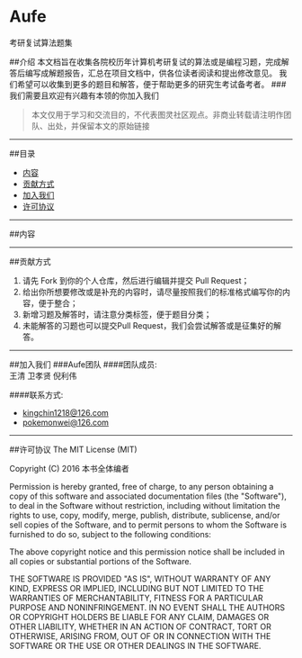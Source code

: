 # Aufe
考研复试算法题集

##介绍
本文档旨在收集各院校历年计算机考研复试的算法或是编程习题，完成解答后编写成解题报告，汇总在项目文档中，供各位读者阅读和提出修改意见。
我们希望可以收集到更多的题目和解答，便于帮助更多的研究生考试备考者。
###我们需要且欢迎有兴趣有本领的你加入我们
>本文仅用于学习和交流目的，不代表图灵社区观点。非商业转载请注明作团队、出处，并保留本文的原始链接

--------------------------
##目录
* [内容](#内容)
* [贡献方式](#贡献方式)
* [加入我们](#加入我们)         
* [许可协议](#许可协议)
---------------------------

##内容

---------------------------

##贡献方式
 1. 请先 Fork 到你的个人仓库，然后进行编辑并提交 Pull Request；
 2. 给出你所想要修改或是补充的内容时，请尽量按照我们的标准格式编写你的内容，便于整合；
 3. 新增习题及解答时，请注意分类标签，便于题目分类；
 4. 未能解答的习题也可以提交Pull Request，我们会尝试解答或是征集好的解答。

---------------------------

##加入我们
###Aufe团队
####团队成员:      
王清  卫孝贤    倪利伟    
   
####联系方式:
* <kingchin1218@126.com>       
* <pokemonwei@126.com>

----------------------------
##许可协议
The MIT License (MIT)

Copyright (C) 2016 本书全体编者

Permission is hereby granted, free of charge, to any person obtaining a copy of this software and associated documentation files (the "Software"), to deal in the Software without restriction, including without limitation the rights to use, copy, modify, merge, publish, distribute, sublicense, and/or sell copies of the Software, and to permit persons to whom the Software is furnished to do so, subject to the following conditions:

The above copyright notice and this permission notice shall be included in all copies or substantial portions of the Software.

THE SOFTWARE IS PROVIDED "AS IS", WITHOUT WARRANTY OF ANY KIND, EXPRESS OR IMPLIED, INCLUDING BUT NOT LIMITED TO THE WARRANTIES OF MERCHANTABILITY, FITNESS FOR A PARTICULAR PURPOSE AND NONINFRINGEMENT. IN NO EVENT SHALL THE AUTHORS OR COPYRIGHT HOLDERS BE LIABLE FOR ANY CLAIM, DAMAGES OR OTHER LIABILITY, WHETHER IN AN ACTION OF CONTRACT, TORT OR OTHERWISE, ARISING FROM, OUT OF OR IN CONNECTION WITH THE SOFTWARE OR THE USE OR OTHER DEALINGS IN THE SOFTWARE.

